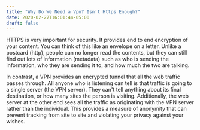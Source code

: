 ```yaml
---
title: "Why Do We Need a Vpn? Isn't Https Enough?"
date: 2020-02-27T16:01:44-05:00
draft: false
---
```


HTTPS is very important for security. It provides end to end encryption of your content. You can think of this like an envelope on a letter. Unlike a postcard (http), people can no longer read the contents, but they can still find out lots of information (metadata) such as who is sending the information, who they are sending it to, and how much the two are talking. 

In contrast, a VPN provides an encrypted tunnel that all the web traffic passes through. All anyone who is listening can tell is that traffic is going to a single server (the VPN server). They can't tell anything about its final destination, or how many sites the person is visiting. Additionally, the web server at the other end sees all the traffic as originating with the VPN server rather than the individual. This provides a measure of anonymity that can prevent tracking from site to site and violating your privacy against your wishes.